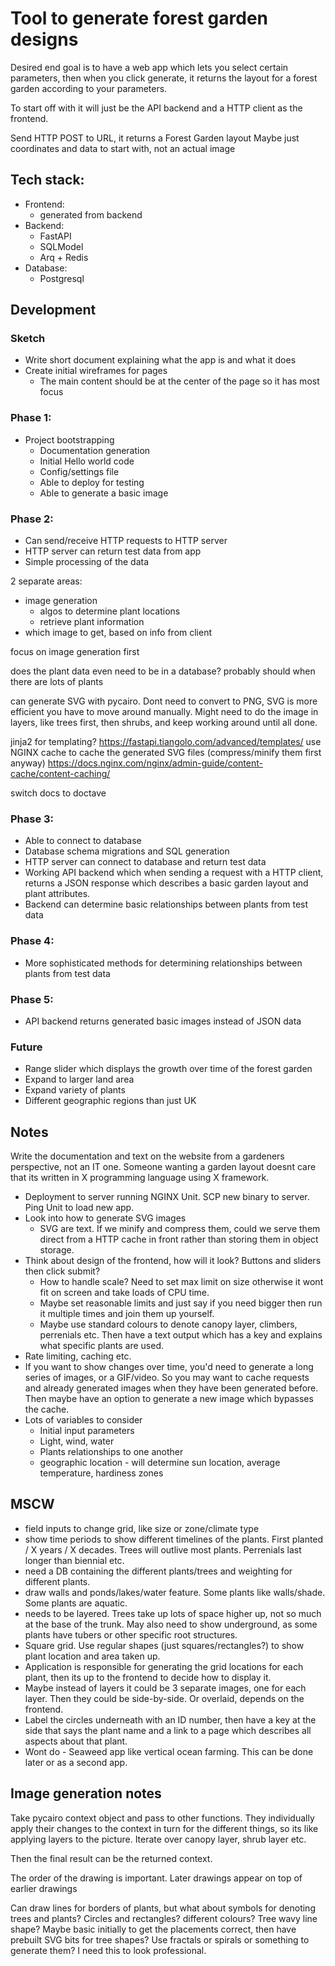# Tool to generate forest garden designs

Desired end goal is to have a web app which lets you select certain parameters, then when you click generate, it returns the layout for a forest garden according to your parameters.

To start off with it will just be the API backend and a HTTP client as the frontend.


Send HTTP POST to URL, it returns a Forest Garden layout
Maybe just coordinates and data to start with, not an actual image

## Tech stack: 

- Frontend: 
    - generated from backend
- Backend:
    - FastAPI
    - SQLModel
    - Arq + Redis
- Database:
    - Postgresql

## Development 

### Sketch

- Write short document explaining what the app is and what it does
- Create initial wireframes for pages
    - The main content should be at the center of the page so it has most focus

### Phase 1:

- Project bootstrapping
    - Documentation generation
    - Initial Hello world code
    - Config/settings file
    - Able to deploy for testing
    - Able to generate a basic image

### Phase 2:

- Can send/receive HTTP requests to HTTP server
- HTTP server can return test data from app
- Simple processing of the data

2 separate areas:

- image generation
    - algos to determine plant locations
    - retrieve plant information
- which image to get, based on info from client

focus on image generation first

does the plant data even need to be in a database?
probably should when there are lots of plants

can generate SVG with pycairo. Dont need to convert to PNG, SVG is more efficient
you have to move around manually. Might need to do the image in layers, like trees first, then shrubs, and keep working around until all done.

jinja2 for templating? https://fastapi.tiangolo.com/advanced/templates/
 use NGINX cache to cache the generated SVG files (compress/minify them first anyway) https://docs.nginx.com/nginx/admin-guide/content-cache/content-caching/

switch docs to doctave

### Phase 3:

- Able to connect to database
- Database schema migrations and SQL generation
- HTTP server can connect to database and return test data
- Working API backend which when sending a request with a HTTP client, returns a JSON response which describes a basic garden layout and plant attributes.
- Backend can determine basic relationships between plants from test data

### Phase 4:

- More sophisticated methods for determining relationships between plants from test data

### Phase 5:

- API backend returns generated basic images instead of JSON data

### Future

- Range slider which displays the growth over time of the forest garden
- Expand to larger land area
- Expand variety of plants
- Different geographic regions than just UK

## Notes
Write the documentation and text on the website from a gardeners perspective, not an IT one. Someone wanting a garden layout doesnt care that its written in X programming language using X framework.

- Deployment to server running NGINX Unit. SCP new binary to server. Ping Unit to load new app.
- Look into how to generate SVG images
    - SVG are text. If we minify and compress them, could we serve them direct from a HTTP cache in front rather than storing them in object storage.
- Think about design of the frontend, how will it look? Buttons and sliders then click submit?
    - How to handle scale? Need to set max limit on size otherwise it wont fit on screen and take loads of CPU time.
    - Maybe set reasonable limits and just say if you need bigger then run it multiple times and join them up yourself.
    - Maybe use standard colours to denote canopy layer, climbers, perrenials etc. Then have a text output which has a key and explains what specific plants are used.
- Rate limiting, caching etc.
- If you want to show changes over time, you'd need to generate a long series of images, or a GIF/video. So you may want to cache requests and already generated images when they have been generated before. Then maybe have an option to generate a new image which bypasses the cache.
- Lots of variables to consider
    - Initial input parameters
    - Light, wind, water
    - Plants relationships to one another
    - geographic location - will determine sun location, average temperature, hardiness zones

## MSCW

- field inputs to change grid, like size or zone/climate type
- show time periods to show different timelines of the plants. First planted / X years / X decades. Trees will outlive most plants. Perrenials last longer than biennial etc.
- need a DB containing the different plants/trees and weighting for different plants.
- draw walls and ponds/lakes/water feature. Some plants like walls/shade. Some plants are aquatic.
- needs to be layered. Trees take up lots of space higher up, not so much at the base of the trunk. May also need to show underground, as some plants have tubers or other specific root structures.
- Square grid. Use regular shapes (just squares/rectangles?) to show plant location and area taken up.
- Application is responsible for generating the grid locations for each plant, then its up to the frontend to decide how to display it.
- Maybe instead of layers it could be 3 separate images, one for each layer. Then they could be side-by-side. Or overlaid, depends on the frontend.
- Label the circles underneath with an ID number, then have a key at the side that says the plant name and a link to a page which describes all aspects about that plant.
- Wont do - Seaweed app like vertical ocean farming. This can be done later or as a second app.


## Image generation notes

Take pycairo context object and pass to other functions. They individually apply their changes to the context in turn for the different things, so its like applying layers to the picture. Iterate over canopy layer, shrub layer etc.

Then the final result can be the returned context.


The order of the drawing is important. Later drawings appear on top of earlier drawings


Can draw lines for borders of plants, but what about symbols for denoting trees and plants? 
Circles and rectangles? different colours? Tree wavy line shape?
Maybe basic initially to get the placements correct, then have prebuilt SVG bits for tree shapes? Use fractals or spirals or something to generate them?
I need this to look professional.
